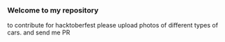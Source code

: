 ### Welcome to my repository
to contribute for hacktoberfest please upload photos of different types of cars.
and send me PR
